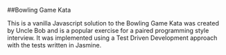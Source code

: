 
##Bowling Game Kata

This is a vanilla Javascript solution to the Bowling Game Kata was created by Uncle Bob and is a popular exercise for a paired programming style interview. It was implemented using a Test Driven Development approach with the tests written in Jasmine.


